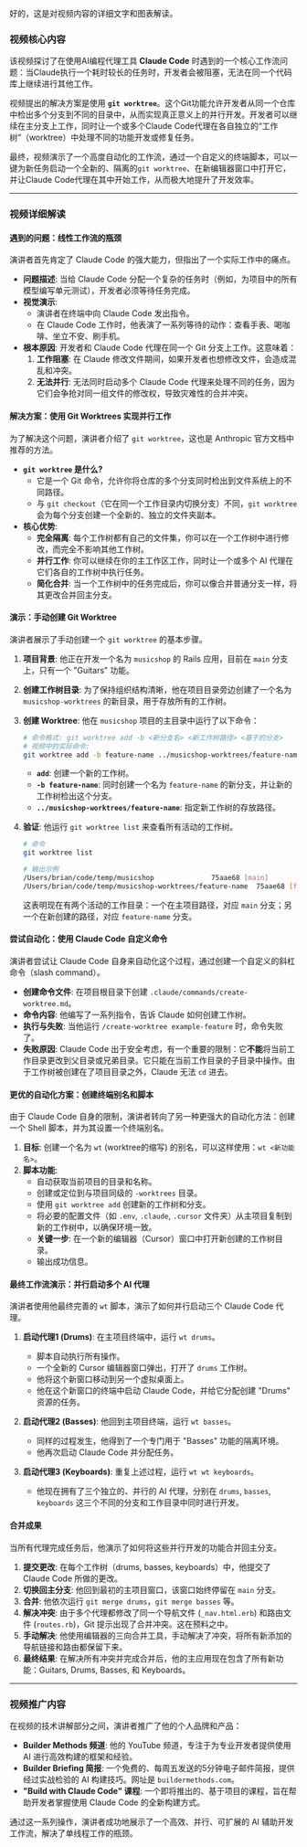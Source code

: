 好的，这是对视频内容的详细文字和图表解读。

### 视频核心内容

该视频探讨了在使用AI编程代理工具 **Claude Code** 时遇到的一个核心工作流问题：当Claude执行一个耗时较长的任务时，开发者会被阻塞，无法在同一个代码库上继续进行其他工作。

视频提出的解决方案是使用 **`git worktree`**。这个Git功能允许开发者从同一个仓库中检出多个分支到不同的目录中，从而实现真正意义上的并行开发。开发者可以继续在主分支上工作，同时让一个或多个Claude Code代理在各自独立的“工作树”（worktree）中处理不同的功能开发或修复任务。

最终，视频演示了一个高度自动化的工作流，通过一个自定义的终端脚本，可以一键为新任务启动一个全新的、隔离的`git worktree`、在新编辑器窗口中打开它，并让Claude Code代理在其中开始工作，从而极大地提升了开发效率。

---

### 视频详细解读

#### 遇到的问题：线性工作流的瓶颈

演讲者首先肯定了 Claude Code 的强大能力，但指出了一个实际工作中的痛点。

*   **问题描述**: 当给 Claude Code 分配一个复杂的任务时（例如，为项目中的所有模型编写单元测试），开发者必须等待任务完成。
*   **视觉演示**:
    *   演讲者在终端中向 Claude Code 发出指令。
    *   在 Claude Code 工作时，他表演了一系列等待的动作：查看手表、喝咖啡、坐立不安、刷手机。
*   **根本原因**: 开发者和 Claude Code 代理在同一个 Git 分支上工作。这意味着：
    1.  **工作阻塞**: 在 Claude 修改文件期间，如果开发者也想修改文件，会造成混乱和冲突。
    2.  **无法并行**: 无法同时启动多个 Claude Code 代理来处理不同的任务，因为它们会争抢对同一组文件的修改权，导致灾难性的合并冲突。



#### 解决方案：使用 Git Worktrees 实现并行工作

为了解决这个问题，演讲者介绍了 `git worktree`，这也是 Anthropic 官方文档中推荐的方法。

*   **`git worktree` 是什么?**
    *   它是一个 Git 命令，允许你将仓库的多个分支同时检出到文件系统上的不同路径。
    *   与 `git checkout`（它在同一个工作目录内切换分支）不同，`git worktree` 会为每个分支创建一个全新的、独立的文件夹副本。
*   **核心优势**:
    *   **完全隔离**: 每个工作树都有自己的文件集，你可以在一个工作树中进行修改，而完全不影响其他工作树。
    *   **并行工作**: 你可以继续在你的主工作区工作，同时让一个或多个 AI 代理在它们各自的工作树中执行任务。
    *   **简化合并**: 当一个工作树中的任务完成后，你可以像合并普通分支一样，将其更改合并回主分支。

#### 演示：手动创建 Git Worktree

演讲者展示了手动创建一个 `git worktree` 的基本步骤。

1.  **项目背景**: 他正在开发一个名为 `musicshop` 的 Rails 应用，目前在 `main` 分支上，只有一个 "Guitars" 功能。

2.  **创建工作树目录**: 为了保持组织结构清晰，他在项目目录旁边创建了一个名为 `musicshop-worktrees` 的新目录，用于存放所有的工作树。

3.  **创建 Worktree**: 他在 `musicshop` 项目的主目录中运行了以下命令：

    ```bash
    # 命令格式: git worktree add -b <新分支名> <新工作树路径> <基于的分支>
    # 视频中的实际命令:
    git worktree add -b feature-name ../musicshop-worktrees/feature-name
    ```
    *   **`add`**: 创建一个新的工作树。
    *   **`-b feature-name`**: 同时创建一个名为 `feature-name` 的新分支，并让新的工作树检出这个分支。
    *   **`../musicshop-worktrees/feature-name`**: 指定新工作树的存放路径。

4.  **验证**: 他运行 `git worktree list` 来查看所有活动的工作树。

    ```bash
    # 命令
    git worktree list
    
    # 输出示例
    /Users/brian/code/temp/musicshop              75aae68 [main]
    /Users/brian/code/temp/musicshop-worktrees/feature-name  75aae68 [feature-name]
    ```
    这表明现在有两个活动的工作目录：一个在主项目路径，对应 `main` 分支；另一个在新创建的路径，对应 `feature-name` 分支。

#### 尝试自动化：使用 Claude Code 自定义命令

演讲者尝试让 Claude Code 自身来自动化这个过程，通过创建一个自定义的斜杠命令（slash command）。

*   **创建命令文件**: 在项目根目录下创建 `.claude/commands/create-worktree.md`。
*   **命令内容**: 他编写了一系列指令，告诉 Claude 如何创建工作树。
*   **执行与失败**: 当他运行 `/create-worktree example-feature` 时，命令失败了。
*   **失败原因**: Claude Code 出于安全考虑，有一个重要的限制：它**不能**将当前工作目录更改到父目录或兄弟目录。它只能在当前工作目录的子目录中操作。由于工作树被创建在了项目目录之外，Claude 无法 `cd` 进去。

#### 更优的自动化方案：创建终端别名和脚本

由于 Claude Code 自身的限制，演讲者转向了另一种更强大的自动化方法：创建一个 Shell 脚本，并为其设置一个终端别名。

1.  **目标**: 创建一个名为 `wt` (worktree的缩写) 的别名，可以这样使用：`wt <新功能名>`。
2.  **脚本功能**:
    *   自动获取当前项目的目录和名称。
    *   创建或定位到与项目同级的 `-worktrees` 目录。
    *   使用 `git worktree add` 创建新的工作树和分支。
    *   将必要的配置文件（如 `.env`, `.claude`, `.cursor` 文件夹）从主项目复制到新的工作树中，以确保环境一致。
    *   **关键一步**: 在一个新的编辑器（Cursor）窗口中打开新创建的工作树目录。
    *   输出成功信息。

#### 最终工作流演示：并行启动多个 AI 代理

演讲者使用他最终完善的 `wt` 脚本，演示了如何并行启动三个 Claude Code 代理。

1.  **启动代理1 (Drums)**: 在主项目终端中，运行 `wt drums`。
    *   脚本自动执行所有操作。
    *   一个全新的 Cursor 编辑器窗口弹出，打开了 `drums` 工作树。
    *   他将这个新窗口移动到另一个虚拟桌面上。
    *   他在这个新窗口的终端中启动 Claude Code，并给它分配创建 "Drums" 资源的任务。

2.  **启动代理2 (Basses)**: 他回到主项目终端，运行 `wt basses`。
    *   同样的过程发生，他得到了一个专门用于 "Basses" 功能的隔离环境。
    *   他再次启动 Claude Code 并分配任务。

3.  **启动代理3 (Keyboards)**: 重复上述过程，运行 `wt wt keyboards`。
    *   他现在拥有了三个独立的、并行的 AI 代理，分别在 `drums`, `basses`, `keyboards` 这三个不同的分支和工作目录中同时进行开发。



#### 合并成果

当所有代理完成任务后，他演示了如何将这些并行开发的功能合并回主分支。

1.  **提交更改**: 在每个工作树（drums, basses, keyboards）中，他提交了 Claude Code 所做的更改。
2.  **切换回主分支**: 他回到最初的主项目窗口，该窗口始终停留在 `main` 分支。
3.  **合并**: 他依次运行 `git merge drums`，`git merge basses` 等。
4.  **解决冲突**: 由于多个代理都修改了同一个导航文件 (`_nav.html.erb`) 和路由文件 (`routes.rb`)，Git 提示出现了合并冲突。这在预料之中。
5.  **手动解决**: 他使用编辑器的三向合并工具，手动解决了冲突，将所有新添加的导航链接和路由都保留下来。
6.  **最终结果**: 在解决所有冲突并完成合并后，他的主应用现在包含了所有新功能：Guitars, Drums, Basses, 和 Keyboards。

---

### 视频推广内容

在视频的技术讲解部分之间，演讲者推广了他的个人品牌和产品：

*   **Builder Methods 频道**: 他的 YouTube 频道，专注于为专业开发者提供使用 AI 进行高效构建的框架和经验。
*   **Builder Briefing 简报**: 一个免费的、每周五发送的5分钟电子邮件简报，提供经过实战检验的 AI 构建技巧。网址是 `buildermethods.com`。
*   **"Build with Claude Code" 课程**: 一个即将推出的、基于项目的课程，旨在帮助开发者掌握使用 Claude Code 的全新构建方式。

通过这一系列操作，演讲者成功地展示了一个高效、并行、可扩展的 AI 辅助开发工作流，解决了单线程工作的瓶颈。
